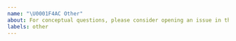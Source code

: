 ```yaml
---
name: "\U0001F4AC Other"
about: For conceptual questions, please consider opening an issue in the documentation repository.
labels: other
---
```


<!--
Thanks for contributing to the project!
Before opening a new issue, please make sure that we do not have any duplicates already open. 
You can ensure this by searching the issue list for this repository. If there is a duplicate, please close your issue and add a comment to the existing issue instead.
Also, be sure to check our readme first: https://github.com/corona-warn-app/cwa-log-upload
-->

